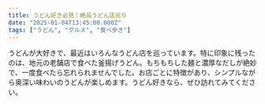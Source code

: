 ```yaml
---
title: うどん好き必見！絶品うどん店巡り
date: "2025-01-04T13:45:00.000Z"
tags: ["うどん", "グルメ", "食べ歩き"]
---
```


うどんが大好きで、最近はいろんなうどん店を巡っています。特に印象に残ったのは、地元の老舗店で食べた釜揚げうどん。もちもちした麺と濃厚なだしが絶妙で、一度食べたら忘れられませんでした。お店ごとに特徴があり、シンプルながら奥深い味わいのうどんが楽しめます。うどん好きなら、ぜひ訪れてみてください。
